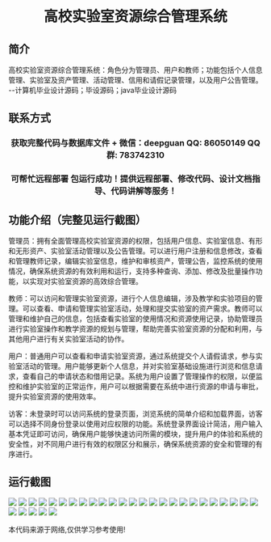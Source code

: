 <p><h1 align="center">高校实验室资源综合管理系统</h1></p>

## 简介
高校实验室资源综合管理系统：角色分为管理员、用户和教师；功能包括个人信息管理、实验室及资产管理、活动管理、信用和请假记录管理，以及用户公告管理。    --计算机毕业设计源码；毕设源码；java毕业设计源码


## 联系方式
<p><h3 align="center">获取完整代码与数据库文件 + 微信：deepguan QQ: 86050149 QQ群: 783742310</h3></p>
<p><h3 align="center">可帮忙远程部署 包运行成功！提供远程部署、修改代码、设计文档指导、代码讲解等服务！</h3></p>

## 功能介绍（完整见运行截图）
管理员：拥有全面管理高校实验室资源的权限，包括用户信息、实验室信息、有形和无形资产、实验室活动管理以及公告管理。可以进行用户注册和信息修改，查看和管理教师记录，编辑实验室信息，维护和审核资产，管理公告，监控系统的使用情况，确保系统资源的有效利用和运行，支持多种查询、添加、修改及批量操作功能，以实现对实验室资源的高效综合管理。

教师：可以访问和管理实验室资源，进行个人信息编辑，涉及教学和实验项目的管理。可以查看、申请和管理实验室活动，处理和提交实验室的资产需求。教师可以管理和维护自己的信息，包括查看实验室的使用情况和资源使用记录，协助管理员进行实验室操作和教学资源的规划与管理，帮助完善实验室资源的分配和利用，与其他用户进行有关实验室活动的协作。

用户：普通用户可以查看和申请实验室资源，通过系统提交个人请假请求，参与实验室活动的管理。用户能够更新个人信息，并对实验室基础设施进行浏览和信息请求，查看自己的申请状态和借用记录。系统为用户设置了管理操作的权限，以便监控和维护实验室的正常运作，用户可以根据需要在系统中进行资源的申请与审批，提升实验室资源的使用效率。

访客：未登录时可以访问系统的登录页面，浏览系统的简单介绍和加载界面，访客可以选择不同身份登录以使用对应权限的功能。系统登录界面设计简洁，用户输入基本凭证即可访问，确保用户能够快速访问所需的模块，提升用户的体验和系统的安全性，对不同用户进行有效的权限区分和展示，确保系统资源的安全和管理的有序进行。


## 运行截图
![](https://bs-1329754181.cos.ap-shanghai.myqcloud.com/ssm/UniversityLaboratoryResourceManagementSystem/img/001.jpg)
![](https://bs-1329754181.cos.ap-shanghai.myqcloud.com/ssm/UniversityLaboratoryResourceManagementSystem/img/002.jpg)
![](https://bs-1329754181.cos.ap-shanghai.myqcloud.com/ssm/UniversityLaboratoryResourceManagementSystem/img/003.jpg)
![](https://bs-1329754181.cos.ap-shanghai.myqcloud.com/ssm/UniversityLaboratoryResourceManagementSystem/img/004.jpg)
![](https://bs-1329754181.cos.ap-shanghai.myqcloud.com/ssm/UniversityLaboratoryResourceManagementSystem/img/005.jpg)
![](https://bs-1329754181.cos.ap-shanghai.myqcloud.com/ssm/UniversityLaboratoryResourceManagementSystem/img/006.jpg)
![](https://bs-1329754181.cos.ap-shanghai.myqcloud.com/ssm/UniversityLaboratoryResourceManagementSystem/img/007.jpg)
![](https://bs-1329754181.cos.ap-shanghai.myqcloud.com/ssm/UniversityLaboratoryResourceManagementSystem/img/008.jpg)
![](https://bs-1329754181.cos.ap-shanghai.myqcloud.com/ssm/UniversityLaboratoryResourceManagementSystem/img/009.jpg)
![](https://bs-1329754181.cos.ap-shanghai.myqcloud.com/ssm/UniversityLaboratoryResourceManagementSystem/img/010.jpg)
![](https://bs-1329754181.cos.ap-shanghai.myqcloud.com/ssm/UniversityLaboratoryResourceManagementSystem/img/011.jpg)
![](https://bs-1329754181.cos.ap-shanghai.myqcloud.com/ssm/UniversityLaboratoryResourceManagementSystem/img/012.jpg)
![](https://bs-1329754181.cos.ap-shanghai.myqcloud.com/ssm/UniversityLaboratoryResourceManagementSystem/img/013.jpg)
![](https://bs-1329754181.cos.ap-shanghai.myqcloud.com/ssm/UniversityLaboratoryResourceManagementSystem/img/014.jpg)
![](https://bs-1329754181.cos.ap-shanghai.myqcloud.com/ssm/UniversityLaboratoryResourceManagementSystem/img/015.jpg)
![](https://bs-1329754181.cos.ap-shanghai.myqcloud.com/ssm/UniversityLaboratoryResourceManagementSystem/img/016.jpg)
![](https://bs-1329754181.cos.ap-shanghai.myqcloud.com/ssm/UniversityLaboratoryResourceManagementSystem/img/017.jpg)
![](https://bs-1329754181.cos.ap-shanghai.myqcloud.com/ssm/UniversityLaboratoryResourceManagementSystem/img/018.jpg)
![](https://bs-1329754181.cos.ap-shanghai.myqcloud.com/ssm/UniversityLaboratoryResourceManagementSystem/img/019.jpg)
![](https://bs-1329754181.cos.ap-shanghai.myqcloud.com/ssm/UniversityLaboratoryResourceManagementSystem/img/020.jpg)
![](https://bs-1329754181.cos.ap-shanghai.myqcloud.com/ssm/UniversityLaboratoryResourceManagementSystem/img/021.jpg)
![](https://bs-1329754181.cos.ap-shanghai.myqcloud.com/ssm/UniversityLaboratoryResourceManagementSystem/img/022.jpg)
![](https://bs-1329754181.cos.ap-shanghai.myqcloud.com/ssm/UniversityLaboratoryResourceManagementSystem/img/023.jpg)
![](https://bs-1329754181.cos.ap-shanghai.myqcloud.com/ssm/UniversityLaboratoryResourceManagementSystem/img/024.jpg)
![](https://bs-1329754181.cos.ap-shanghai.myqcloud.com/ssm/UniversityLaboratoryResourceManagementSystem/img/025.jpg)
![](https://bs-1329754181.cos.ap-shanghai.myqcloud.com/ssm/UniversityLaboratoryResourceManagementSystem/img/026.jpg)
![](https://bs-1329754181.cos.ap-shanghai.myqcloud.com/ssm/UniversityLaboratoryResourceManagementSystem/img/027.jpg)
![](https://bs-1329754181.cos.ap-shanghai.myqcloud.com/ssm/UniversityLaboratoryResourceManagementSystem/img/028.jpg)
![](https://bs-1329754181.cos.ap-shanghai.myqcloud.com/ssm/UniversityLaboratoryResourceManagementSystem/img/029.jpg)
![](https://bs-1329754181.cos.ap-shanghai.myqcloud.com/ssm/UniversityLaboratoryResourceManagementSystem/img/030.jpg)

<p>本代码来源于网络,仅供学习参考使用!</p>
